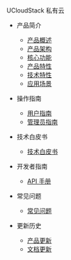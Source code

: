 <div class="sidebar_title icon__OpenStack"> UCloudStack 私有云 </div>

- 产品简介

  - [产品概述](UCloudStack/README.md)
  - [产品架构](UCloudStack/arch.md)
  - [核心功能](UCloudStack/features.md)
  - [产品特性](UCloudStack/advantages.md)
  - [技术特性](UCloudStack/techadv.md)
  - [应用场景](UCloudStack/scenario.md)

- 操作指南  

    - [用户指南](UCloudStack/UserGuide/UserGuide.md)
    - [管理员指南](UCloudStack/AdminGuide/AdminGuide.md)

- 技术白皮书

    - [技术白皮书](UCloudStack/TechWhitepaper/TechWhitepaper.md)

- 开发者指南 

    - [API 手册](UCloudStack/APIGuide/APIGuide.md)

- 常见问题

    - [常见问题](UCloudStack/faq.md)

- 更新历史

    - [产品更新](UCloudStack/changelog.md)
    - [文档更新](UCloudStack/docschangelog.md)

